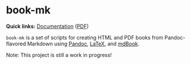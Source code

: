 # book-mk

**Quick links:** [Documentation](https://rufflewind.com/book-mk) ([PDF](https://rufflewind.com/book-mk/book.pdf))

`book-mk` is a set of scripts for creating HTML and PDF books from Pandoc-flavored Markdown using [Pandoc](https://pandoc.org), [LaTeX](https://www.latex-project.org), and [mdBook](https://github.com/azerupi/mdBook).

Note: This project is still a work in progress!
